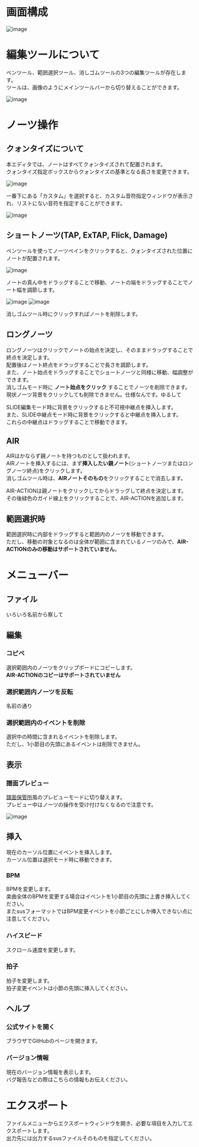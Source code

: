 # 画面構成

![image](https://user-images.githubusercontent.com/7324519/37137936-5d4e9184-22eb-11e8-964c-8e8107cca1a3.png)

# 編集ツールについて
ペンツール、範囲選択ツール、消しゴムツールの3つの編集ツールが存在します。  
ツールは、画像のようにメインツールバーから切り替えることができます。  

![image](https://user-images.githubusercontent.com/7324519/37137910-42ae4414-22eb-11e8-8f2c-cf9a6a7b953a.png)

# ノーツ操作
## クォンタイズについて
本エディタでは、ノートはすべてクォンタイズされて配置されます。  
クォンタイズ指定ボックスからクォンタイズの基準となる長さを変更できます。

![image](https://user-images.githubusercontent.com/7324519/37137885-2aabe45c-22eb-11e8-9d0b-d27d840c6476.png)

一番下にある「カスタム」を選択すると、カスタム音符指定ウィンドウが表示され、リストにない音符を指定することができます。  

![image](https://user-images.githubusercontent.com/7324519/37137895-34373ee0-22eb-11e8-9b8f-724f1c1ef085.png)

## ショートノーツ(TAP, ExTAP, Flick, Damage)
ペンツールを使ってノーツペインをクリックすると、クォンタイズされた位置にノートが配置されます。  

![image](https://user-images.githubusercontent.com/7324519/37137950-71acca88-22eb-11e8-8d2f-9de812650b1f.png)

ノートの真ん中をドラッグすることで移動、ノートの端をドラッグすることでノート幅を調節します。  

![image](https://user-images.githubusercontent.com/7324519/37138011-b7c70010-22eb-11e8-88f0-b651cc609b27.png)
![image](https://user-images.githubusercontent.com/7324519/37138021-c2f31546-22eb-11e8-9b69-dd8fc6ab86a6.png)

消しゴムツール時にクリックすればノートを削除します。  

## ロングノーツ
ロングノーツはクリックでノートの始点を決定し、そのままドラッグすることで終点を決定します。  
配置後はノート終点をドラッグすることで長さを調節します。  
また、ノート始点をドラッグすることでショートノーツと同様に移動、幅調整ができます。  
消しゴムモード時に **ノート始点をクリック** することでノーツを削除できます。  
現状ノーツ背景をクリックしても削除できません。仕様なんです。ゆるして  

SLIDE編集モード時に背景をクリックすると不可視中継点を挿入します。  
また、SLIDE中継点モード時に背景をクリックすると中継点を挿入します。  
これらの中継点はドラッグすることで移動できます。  

## AIR
AIRはかならず親ノートを持つものとして扱われます。  
AIRノートを挿入するには、まず**挿入したい親ノート**(ショートノーツまたはロングノーツ終点)をクリックします。  
消しゴムツール時は、**AIRノートそのもの**をクリックすることで消去します。  

AIR-ACTIONは親ノートをクリックしてからドラッグして終点を決定します。  
その後緑色のガイド線上をクリックすることで、AIR-ACTIONを追加します。  

## 範囲選択時
範囲選択時に内部をドラッグすると範囲内のノーツを移動できます。  
ただし、移動の対象となるのは全体が範囲に含まれているノーツのみで、**AIR-ACTIONのみの移動はサポートされていません**。  

# メニューバー
## ファイル
いろいろ名前から察して  

## 編集
### コピペ
選択範囲内のノーツをクリップボードにコピーします。  
**AIR-ACTIONのコピーはサポートされていません**  

### 選択範囲内ノーツを反転
名前の通り  

### 選択範囲内のイベントを削除
選択中の時間に含まれるイベントを削除します。  
ただし、1小節目の先頭にあるイベントは削除できません。  

## 表示
### 譜面プレビュー
[譜面保管所](http://sdvx.in/chunithm.html)風のプレビューモードに切り替えます。  
プレビュー中はノーツの操作を受け付けなくなるので注意です。  

![image](https://user-images.githubusercontent.com/7324519/36303391-5f361d1a-134f-11e8-93f4-3e68f7a371d9.png)

## 挿入
現在のカーソル位置にイベントを挿入します。  
カーソル位置は選択モード時に移動できます。  

### BPM
BPMを変更します。  
楽曲全体のBPMを変更する場合はイベントを1小節目の先頭に上書き挿入してください。  
またsusフォーマットではBPM変更イベントを小節ごとにしか挿入できない点に注意してください。  

### ハイスピード
スクロール速度を変更します。

### 拍子
拍子を変更します。  
拍子変更イベントは小節の先頭に挿入してください。  

## ヘルプ
### 公式サイトを開く
ブラウザでGitHubのページを開きます。  

### バージョン情報
現在のバージョン情報を表示します。  
バグ報告などの際はこちらの情報もお伝えください。  

# エクスポート
ファイルメニューからエクスポートウィンドウを開き、必要な項目を入力してエクスポートします。  
出力先には出力するsusファイルそのものを指定してください。  
